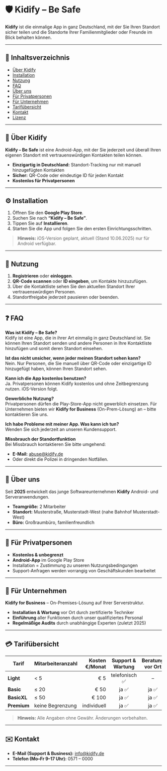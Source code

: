 # 🛡️ Kidify – Be Safe

**Kidify** ist die einmalige App in ganz Deutschland, mit der Sie Ihren Standort sicher teilen und die Standorte Ihrer Familienmitglieder oder Freunde im Blick behalten können.

---

## 📖 Inhaltsverzeichnis

- [Über Kidify](#über-kidify)  
- [Installation](#installation)  
- [Nutzung](#nutzung)  
- [FAQ](#faq)  
- [Über uns](#über-uns)  
- [Für Privatpersonen](#für-privatpersonen)  
- [Für Unternehmen](#für-unternehmen)  
- [Tarifübersicht](#tarifübersicht)  
- [Kontakt](#kontakt)  
- [Lizenz](#lizenz)  

---

## 📌 Über Kidify

**Kidify – Be Safe** ist eine Android-App, mit der Sie jederzeit und überall Ihren eigenen Standort mit vertrauenswürdigen Kontakten teilen können.  
- **Einzigartig in Deutschland:** Standort-Tracking nur mit manuell hinzugefügten Kontakten  
- **Sicher:** QR-Code oder eindeutige ID für jeden Kontakt  
- **Kostenlos für Privatpersonen**  

---

## ⚙️ Installation

1. Öffnen Sie den **Google Play Store**.  
2. Suchen Sie nach **“Kidify – Be Safe”**.  
3. Tippen Sie auf **Installieren**.  
4. Starten Sie die App und folgen Sie den ersten Einrichtungsschritten.

> **Hinweis:** iOS-Version geplant, aktuell (Stand 10.06.2025) nur für Android verfügbar.

---

## 🚀 Nutzung

1. **Registrieren** oder **einloggen**.  
2. **QR-Code scannen** oder **ID eingeben**, um Kontakte hinzuzufügen.  
3. Über die Kontaktliste sehen Sie den aktuellen Standort Ihrer vertrauenswürdigen Personen.  
4. Standortfreigabe jederzeit pausieren oder beenden.

---

## ❓ FAQ

**Was ist Kidify – Be Safe?**  
Kidify ist eine App, die in ihrer Art einmalig in ganz Deutschland ist. Sie können Ihren Standort senden und andere Personen in Ihre Kontaktliste hinzufügen und somit deren Standort einsehen.

**Ist das nicht unsicher, wenn jeder meinen Standort sehen kann?**  
Nein. Nur Personen, die Sie manuell über QR-Code oder einzigartige ID hinzugefügt haben, können Ihren Standort sehen.

**Kann ich die App kostenlos benutzen?**  
Ja. Privatpersonen können Kidify kostenlos und ohne Zeitbegrenzung nutzen. iOS-Version folgt.

**Gewerbliche Nutzung?**  
Privatpersonen dürfen die Play-Store-App nicht gewerblich einsetzen. Für Unternehmen bieten wir **Kidify for Business** (On-Prem-Lösung) an – bitte kontaktieren Sie uns.

**Ich habe Probleme mit meiner App. Was kann ich tun?**  
Wenden Sie sich jederzeit an unseren Kundensupport.

**Missbrauch der Standortfunktion**  
Bei Missbrauch kontaktieren Sie bitte umgehend:  
- **E-Mail:** abuse@kidify.de  
- Oder direkt die Polizei in dringenden Notfällen.

---

## 🏢 Über uns

Seit **2025** entwickelt das junge Softwareunternehmen **Kidify** Android- und Serveranwendungen.  
- **Teamgröße:** 2 Mitarbeiter  
- **Standort:** Musterstraße, Musterstadt-West (nahe Bahnhof Musterstadt-West)  
- **Büro:** Großraumbüro, familienfreundlich  

---

## 👥 Für Privatpersonen

- **Kostenlos & unbegrenzt**  
- **Android-App** im Google Play Store  
- Installation = Zustimmung zu unseren Nutzungsbedingungen  
- Support-Anfragen werden vorrangig von Geschäftskunden bearbeitet  

---

## 🏢 Für Unternehmen

**Kidify for Business** – On-Premises-Lösung auf Ihrer Serverstruktur.  
- **Installation & Wartung** vor Ort durch zertifizierte Techniker  
- **Einführung** aller Funktionen durch unser qualifiziertes Personal  
- **Regelmäßige Audits** durch unabhängige Experten (zuletzt 2025)  

---

## 💳 Tarifübersicht

| Tarif       | Mitarbeiteranzahl | Kosten €/Monat | Support & Wartung | Beratung vor Ort | Firmen-Events | API-Zugriff |
|-------------|-------------------|---------------:|:-----------------:|:----------------:|:-------------:|:-----------:|
| **Light**   | < 5               | € 5            | telefonisch ✅    | –                | ✅            | ✅          |
| **Basic**   | ≤ 20              | € 50           | ja ✅             | ja ✅             | –             | ✅          |
| **BasicXL** | ≤ 50              | € 100          | ja ✅             | ja ✅             | ja ✅         | ja ✅       |
| **Premium** | keine Begrenzung  | individuell    | ja ✅             | ja ✅             | ja ✅         | ja ✅       |

> **Hinweis:** Alle Angaben ohne Gewähr. Änderungen vorbehalten.

---

## ✉️ Kontakt

- **E-Mail (Support & Business):** info@kidify.de  
- **Telefon (Mo–Fr 9–17 Uhr):** 0571 – 0000  

---


